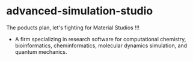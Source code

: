 # advanced-simulation-studio
The poducts  plan, let's fighting for Material Studios !!!

- A firm specializing in research software for computational chemistry, bioinformatics, cheminformatics, molecular dynamics simulation, and quantum mechanics.

